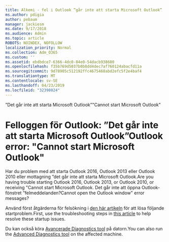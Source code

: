 ```yaml
---
title: Alkemi - fel i Outlook ”går inte att starta Microsoft Outlook”
ms.author: pdigia
author: pebaum
manager: jackiesm
ms.date: 9/17/2018
ms.audience: Admin
ms.topic: article
ROBOTS: NOINDEX, NOFOLLOW
localization_priority: Normal
ms.collection: Adm_O365
ms.custom: ''
ms.assetid: ebdbdce7-6366-4dc0-84e0-54dacb938680
ms.openlocfilehash: f35b769d5037b0b8dd4dec7af760124abacfd11a
ms.sourcegitcommit: 9d78905c512192ffc4675468abd2efc5f2e4baf4
ms.translationtype: MT
ms.contentlocale: sv-SE
ms.lasthandoff: 04/23/2019
ms.locfileid: "32398024"
---
```

<span data-ttu-id="e52ba-102">”Det går inte att starta Microsoft Outlook”</span><span class="sxs-lookup"><span data-stu-id="e52ba-102">"Cannot start Microsoft Outlook"</span></span>

# <a name="outlook-error-cannot-start-microsoft-outlook"></a><span data-ttu-id="e52ba-103">Felloggen för Outlook: ”Det går inte att starta Microsoft Outlook”</span><span class="sxs-lookup"><span data-stu-id="e52ba-103">Outlook error: "Cannot start Microsoft Outlook"</span></span>

<span data-ttu-id="e52ba-104">Har du problem med att starta Outlook 2016, Outlook 2013 eller Outlook 2010 eller mottagning ”det går inte att starta Microsoft Outlook.</span><span class="sxs-lookup"><span data-stu-id="e52ba-104">Are you having trouble starting Outlook 2016, Outlook 2013, or Outlook 2010, or receiving "Cannot start Microsoft Outlook.</span></span> <span data-ttu-id="e52ba-105">Det går inte att öppna Outlook-fönstret ”felmeddelanden?</span><span class="sxs-lookup"><span data-stu-id="e52ba-105">Cannot open the Outlook window" error messages?</span></span>
  
<span data-ttu-id="e52ba-106">Använd först åtgärderna för felsökning i [den här artikeln](https://support.office.com/article/I-can-t-start-Microsoft-Outlook-2016-2013-or-2010-or-receive-the-error-Cannot-start-Microsoft-Office-Outlook-Cannot-open-the-Outlook-Window-d1f69da6-b333-4650-97bf-4d77bd7abb85) för att lösa följande startproblem.</span><span class="sxs-lookup"><span data-stu-id="e52ba-106">First, use the troubleshooting steps in [this article](https://support.office.com/article/I-can-t-start-Microsoft-Outlook-2016-2013-or-2010-or-receive-the-error-Cannot-start-Microsoft-Office-Outlook-Cannot-open-the-Outlook-Window-d1f69da6-b333-4650-97bf-4d77bd7abb85) to help resolve these startup issues.</span></span> 
  
<span data-ttu-id="e52ba-107">Du kan också köra [Avancerade Diagnostics tool](https://aka.ms/SaRA-OutlookAdvDiagnostics) på datorn.</span><span class="sxs-lookup"><span data-stu-id="e52ba-107">You can also run the [Advanced Diagnostics tool](https://aka.ms/SaRA-OutlookAdvDiagnostics) on the affected machine.</span></span> 
  

